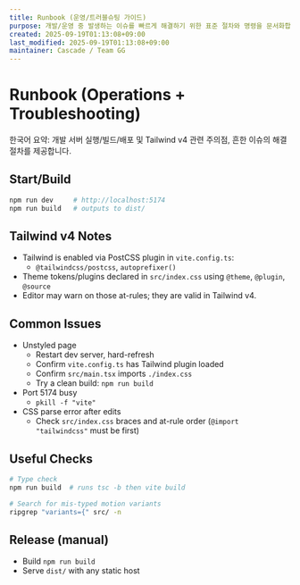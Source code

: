 ```yaml
---
title: Runbook (운영/트러블슈팅 가이드)
purpose: 개발/운영 중 발생하는 이슈를 빠르게 해결하기 위한 표준 절차와 명령을 문서화합니다.
created: 2025-09-19T01:13:08+09:00
last_modified: 2025-09-19T01:13:08+09:00
maintainer: Cascade / Team GG
---
```


# Runbook (Operations + Troubleshooting)

한국어 요약: 개발 서버 실행/빌드/배포 및 Tailwind v4 관련 주의점, 흔한 이슈의 해결 절차를 제공합니다.

## Start/Build
```bash
npm run dev     # http://localhost:5174
npm run build   # outputs to dist/
```

## Tailwind v4 Notes
- Tailwind is enabled via PostCSS plugin in `vite.config.ts`:
  - `@tailwindcss/postcss`, `autoprefixer()`
- Theme tokens/plugins declared in `src/index.css` using `@theme`, `@plugin`, `@source`
- Editor may warn on those at-rules; they are valid in Tailwind v4.

## Common Issues
- Unstyled page
  - Restart dev server, hard-refresh
  - Confirm `vite.config.ts` has Tailwind plugin loaded
  - Confirm `src/main.tsx` imports `./index.css`
  - Try a clean build: `npm run build`
- Port 5174 busy
  - `pkill -f "vite"`
- CSS parse error after edits
  - Check `src/index.css` braces and at-rule order (`@import "tailwindcss"` must be first)

## Useful Checks
```bash
# Type check
npm run build  # runs tsc -b then vite build

# Search for mis-typed motion variants
ripgrep "variants={" src/ -n
```

## Release (manual)
- Build `npm run build`
- Serve `dist/` with any static host
